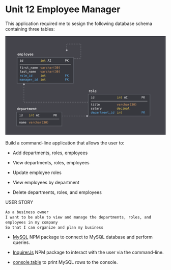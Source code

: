 # Unit 12 Employee Manager


This application required me to sesign the following database schema containing three tables:

![Database Schema](Assets/schema.png)

Build a command-line application that allows the user to:

  * Add departments, roles, employees

  * View departments, roles, employees

  * Update employee roles

  * View employees by department

  * Delete departments, roles, and employees

USER STORY
```
As a business owner
I want to be able to view and manage the departments, roles, and employees in my company
So that I can organize and plan my business
```


*  [MySQL](https://www.npmjs.com/package/mysql) NPM package to connect to  MySQL database and perform queries.

* [InquirerJs](https://www.npmjs.com/package/inquirer/v/0.2.3) NPM package to interact with the user via the command-line.

* [console.table](https://www.npmjs.com/package/console.table) to print MySQL rows to the console. 
